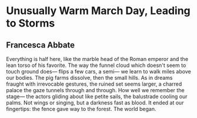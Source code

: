# Unusually Warm March Day, Leading to Storms
## Francesca Abbate
Everything is half here,
like the marble head
of the Roman emperor
and the lean torso
of his favorite.
The way the funnel cloud
which doesn't seem
to touch ground does—
flips a few cars, a semi—
we learn to walk miles
above our bodies.
The pig farms dissolve,
then the small hills.
As in dreams fraught
with irrevocable gestures,
the ruined set seems larger,
a charred palace the gaze
tunnels through
and through. How well
we remember the stage—
the actors gliding about
like petite sails, the balustrade
cooling our palms.
Not wings or singing,
but a darkness fast as blood.
It ended at our fingertips:
the fence gave way
to the forest.
The world began.